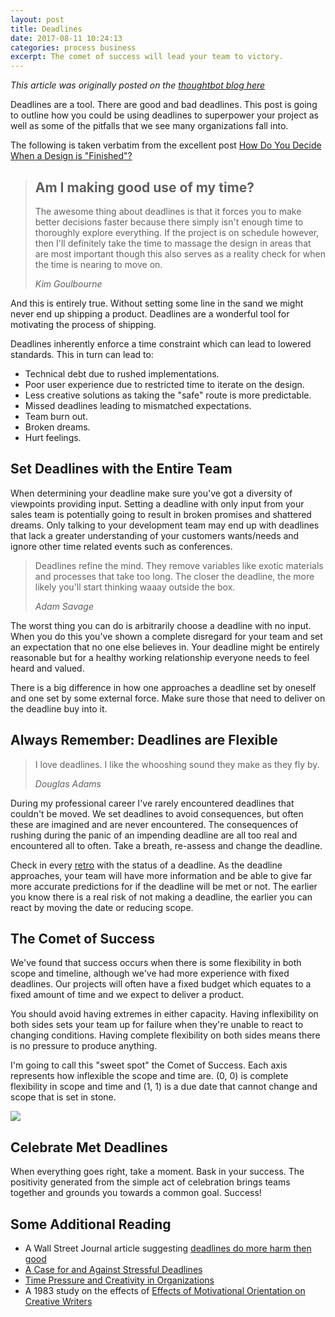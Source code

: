 ```yaml
---
layout: post
title: Deadlines
date: 2017-08-11 10:24:13
categories: process business
excerpt: The comet of success will lead your team to victory.
---
```


*This article was originally posted on the [thoughtbot blog
here](https://thoughtbot.com/blog/why-does-style-matter)*

Deadlines are a tool. There are good and bad deadlines. This post is going to
outline how you could be using deadlines to superpower your project as well as
some of the pitfalls that we see many organizations fall into.

The following is taken verbatim from the excellent post [How Do You Decide When
a Design is "Finished"?](https://thoughtbot.com/blog/how-do-you-decide-when-a-design-is-finished)

> ## Am I making good use of my time?
> The awesome thing about deadlines is that it forces you to make better
> decisions faster because there simply isn't enough time to thoroughly explore
> everything. If the project is on schedule however, then I'll definitely take
> the time to massage the design in areas that are most important though this
> also serves as a reality check for when the time is nearing to move on.
>
> <cite>Kim Goulbourne</cite>

And this is entirely true. Without setting some line in the sand we might never
end up shipping a product. Deadlines are a wonderful tool for motivating the
process of shipping.

Deadlines inherently enforce a time constraint which can lead to lowered
standards. This in turn can lead to:

* Technical debt due to rushed implementations.
* Poor user experience due to restricted time to iterate on the design.
* Less creative solutions as taking the "safe" route is more predictable.
* Missed deadlines leading to mismatched expectations.
* Team burn out.
* Broken dreams.
* Hurt feelings.

## Set Deadlines with the Entire Team

When determining your deadline make sure you've got a diversity of viewpoints
providing input. Setting a deadline with only input from your sales team is
potentially going to result in broken promises and shattered dreams. Only
talking to your development team may end up with deadlines that lack a greater
understanding of your customers wants/needs and ignore other time related events
such as conferences.

> Deadlines refine the mind. They remove variables like exotic materials and
> processes that take too long. The closer the deadline, the more likely you'll
> start thinking waaay outside the box.
>
> <cite>Adam Savage</cite>

The worst thing you can do is arbitrarily choose a deadline with no input. When
you do this you've shown a complete disregard for your team and set an
expectation that no one else believes in. Your deadline might be entirely
reasonable but for a healthy working relationship everyone needs to feel heard
and valued.

There is a big difference in how one approaches a deadline set by oneself and
one set by some external force. Make sure those that need to deliver on the
deadline buy into it.

## Always Remember: Deadlines are Flexible

> I love deadlines. I like the whooshing sound they make as they fly by.
>
> <cite>Douglas Adams</cite>

During my professional career I've rarely encountered deadlines that couldn't be
moved. We set deadlines to avoid consequences, but often these are imagined and
are never encountered. The consequences of rushing during the panic of an
impending deadline are all too real and encountered all to often. Take a breath,
re-assess and change the deadline.

Check in every [retro] with the status of a deadline. As the deadline
approaches, your team will have more information and be able to give far more
accurate predictions for if the deadline will be met or not. The earlier you
know there is a real risk of not making a deadline, the earlier you can react by
moving the date or reducing scope.

[retro]: https://thoughtbot.com/playbook/planning/meet-weekly-to-discuss-successes-failures-and-plans

## The Comet of Success

We've found that success occurs when there is some flexibility in both scope and
timeline, although we've had more experience with fixed deadlines. Our projects
will often have a fixed budget which equates to a fixed amount of time and we
expect to deliver a product.

You should avoid having extremes in either capacity. Having inflexibility on
both sides sets your team up for failure when they're unable to react to
changing conditions. Having complete flexibility on both sides means there is no
pressure to produce anything.

I'm going to call this "sweet spot" the Comet of Success. Each axis represents
how inflexible the scope and time are. (0, 0) is complete flexibility in scope
and time and (1, 1) is a due date that cannot change and scope that is set in
stone.

![](https://images.thoughtbot.com/blog-vellum-image-uploads/MPv9EEMBSsOCrB0Zd5vO_Updated.jpg)

## Celebrate Met Deadlines

When everything goes right, take a moment. Bask in your success. The positivity
generated from the simple act of celebration brings teams together and grounds
you towards a common goal. Success!

## Some Additional Reading

* A Wall Street Journal article suggesting [deadlines do more harm then
  good](https://www.wsj.com/articles/the-inner-workings-of-the-executive-brain-1398388537?tesla=y)
* [A Case for and Against Stressful
  Deadlines](https://www.fastcompany.com/3030567/the-case-for-and-against-stressful-deadlines)
* [Time Pressure and Creativity in
  Organizations](http://www.hbs.edu/faculty/Publication%20Files/02-073_03f1ecea-789d-4ce1-b594-e74aa4057e22.pdf)
* A 1983 study on the effects of [Effects of Motivational Orientation on
  Creative
Writers](http://pages.pomona.edu/%7Eajr04747/fall2008/math58/papers/amabile_1985_psp-48-2-393.pdf)
